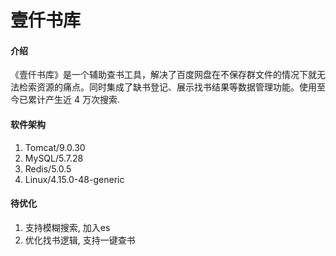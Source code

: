 # 壹仟书库

#### 介绍

《壹仟书库》是一个辅助查书工具，解决了百度网盘在不保存群文件的情况下就无法检索资源的痛点。同时集成了缺书登记、展示找书结果等数据管理功能。使用至今已累计产生近 4 万次搜索.

#### 软件架构

1. Tomcat/9.0.30
2. MySQL/5.7.28
3. Redis/5.0.5
4. Linux/4.15.0-48-generic

#### 待优化

1. 支持模糊搜索, 加入es
2. 优化找书逻辑, 支持一键查书